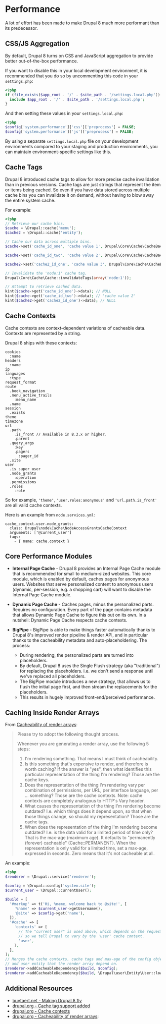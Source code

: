 # Performance

A lot of effort has been made to make Drupal 8 much more performant than its predecessor.

## CSS/JS Aggregation

By default, Drupal 8 turns on CSS and JavaScript aggregation to provide better out-of-the-box performance.

If you want to disable this in your local development environment, it is recommended that you do so by uncommenting this code in your `settings.php`:

```php
<?php
if (file_exists($app_root . '/' . $site_path . '/settings.local.php')) {
  include $app_root . '/' . $site_path . '/settings.local.php';
}
```

And then setting these values in your `settings.local.php`:
```php
<?php
$config['system.performance']['css']['preprocess'] = FALSE;
$config['system.performance']['js']['preprocess'] = FALSE;
```

By using a separate `settings.local.php` file on your development environments compared to your staging and production environments, you can maintain environment-specific settings like this.

## Cache Tags

Drupal 8 introduced cache tags to allow for more precise cache invalidation than in previous versions.
Cache tags are just strings that represent the item or items being cached. So even if you have data  stored across multiple cache bins you can invalidate it on demand, without having to blow away the entire system cache.

For example:
```php
<?php
// Retrieve our cache bins.
$cache = \Drupal::cache('menu');
$cache2 = \Drupal::cache('entity');

// Cache our data across multiple bins.
$cache->set('cache_id_one', 'cache value 1', Drupal\Core\Cache\CacheBackendInterface::CACHE_PERMANENT, array('node:1', 'another:tag'));

$cache->set('cache_id_two', 'cache value 2', Drupal\Core\Cache\CacheBackendInterface::CACHE_PERMANENT, array('another:tag'));

$cache2->set('cache2_id_one', 'cache value 3', Drupal\Core\Cache\CacheBackendInterface::CACHE_PERMANENT, array('node:1'));

// Invalidate the 'node:1' cache tag.
Drupal\Core\Cache\Cache::invalidateTags(array('node:1'));

// Attempt to retrieve cached data.
kint($cache->get('cache_id_one')->data); // NULL
kint($cache->get('cache_id_two')->data); // 'cache value 2'
kint($cache2->get('cache2_id_one')->data); // NULL
```

## Cache Contexts

Cache contexts are context-dependent variations of cacheable data. Contexts are represented by a string.

Drupal 8 ships with these contexts:
```
cookies
  :name
headers
  :name
ip
languages
  :type
request_format
route
  .book_navigation
  .menu_active_trails
    :menu_name
  .name
session
  .exists
theme
timezone
url
  .path
    .is_front // Available in 8.3.x or higher.
    .parent
  .query_args
    :key
    .pagers
      :pager_id
  .site
user
  .is_super_user
  .node_grants
    :operation
  .permissions
  .roles
    :role
```

So for example, `'theme'`, `'user.roles:anonymous'` and `'url.path.is_front'` are all valid cache contexts.

Here is an example from `node.services.yml`:
```
cache_context.user.node_grants:
  class: Drupal\node\Cache\NodeAccessGrantsCacheContext
  arguments: ['@current_user']
  tags:
    - { name: cache.context }
```

## Core Performance Modules

- **Internal Page Cache** - Drupal 8 provides an Internal Page Cache module that is recommended for small to medium-sized websites. This core module, which is enabled by default, caches pages for anonymous users. Websites that serve personalized content to anonymous users (dynamic, per-session, e.g. a shopping cart) will want to disable the Internal Page Cache module.

- **Dynamic Page Cache** - Caches pages, minus the personalized parts. Requires no configuration. Every part of the page contains metadata that allows Dynamic Page Cache to figure this out on its own. In a nutshell: Dynamic Page Cache respects cache contexts.

- **BigPipe** - BigPipe is able to make things faster automatically thanks to Drupal 8's improved render pipeline & render API, and in particular thanks to the cacheability metadata and auto-placeholdering. The process:
  - During rendering, the personalized parts are turned into placeholders.
  - By default, Drupal 8 uses the Single Flush strategy (aka "traditional") for replacing the placeholders. i.e. we don't send a response until we've replaced all placeholders.
  - The BigPipe module introduces a new strategy, that allows us to flush the initial page first, and then stream the replacements for the placeholders.
  - This results in hugely improved front-end/perceived performance.

## Caching Inside Render Arrays

From [Cacheability of render arrays](https://www.drupal.org/docs/8/api/render-api/cacheability-of-render-arrays):

> Please try to adopt the following thought process.
>
> Whenever you are generating a render array, use the following 5 steps:
>
> 1. I'm rendering something. That means I must think of cacheability.
> 2. Is this something that's expensive to render, and therefore is worth caching?
If the answer is "yes", then what identifies this particular representation of the thing I'm rendering? Those are the cache keys.
> 3. Does the representation of the thing I'm rendering vary per combination of permissions, per URL, per interface language, per … something? Those are the cache contexts.
Note: cache contexts are completely analogous to HTTP's Vary header.
> 4. What causes the representation of the thing I'm rendering become outdated?
I.e. which things does it depend upon, so that when those things change, so should my representation? Those are the cache tags.
> 5. When does the representation of the thing I'm rendering become outdated?
I.e. is the data valid for a limited period of time only?
That is the max-age (maximum age). It defaults to "permanently (forever) cacheable" (Cache::PERMANENT). When the representation is only valid for a limited time, set a max-age, expressed in seconds. Zero means that it's not cacheable at all.

An example:
```php
<?php
$renderer = \Drupal::service('renderer');

$config = \Drupal::config('system.site');
$current_user = \Drupal::currentUser();

$build = [
  '#markup' => t('Hi, %name, welcome back to @site!', [
    '%name' => $current_user->getUsername(),
    '@site' => $config->get('name'),
  ]),
  '#cache' => [
    'contexts' => [
      // The "current user" is used above, which depends on the request,
      // so we tell Drupal to vary by the 'user' cache context.
      'user',
    ],
  ],
];
// Merges the cache contexts, cache tags and max-age of the config object
// and user entity that the render array depend on.
$renderer->addCacheableDependency($build, $config);
$renderer->addCacheableDependency($build, \Drupal\user\Entity\User::load($current_user->id()));
```


## Additional Resources
- [buytaert.net - Making Drupal 8 fly](http://buytaert.net/making-drupal-8-fly)
- [drupal.org - Cache tag support added](https://www.drupal.org/node/1534648)
- [drupal.org - Cache contexts](https://www.drupal.org/docs/8/api/cache-api/cache-contexts)
- [drupal.org - Cacheability of render arrays](https://www.drupal.org/docs/8/api/render-api/cacheability-of-render-arrays):
